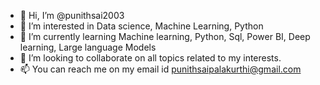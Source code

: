 - 👋 Hi, I’m @punithsai2003
- 👀 I’m interested in Data science, Machine Learning, Python 
- 🌱 I’m currently learning Machine learning, Python, Sql, Power BI, Deep learning, Large language Models
- 💞️ I’m looking to collaborate on all topics related to my interests.
- 📫 You can reach me on my email id punithsaipalakurthi@gmail.com

<!---
punithsai2003/punithsai2003 is a ✨ special ✨ repository because its `README.md` (this file) appears on your GitHub profile.
You can click the Preview link to take a look at your changes.
--->
